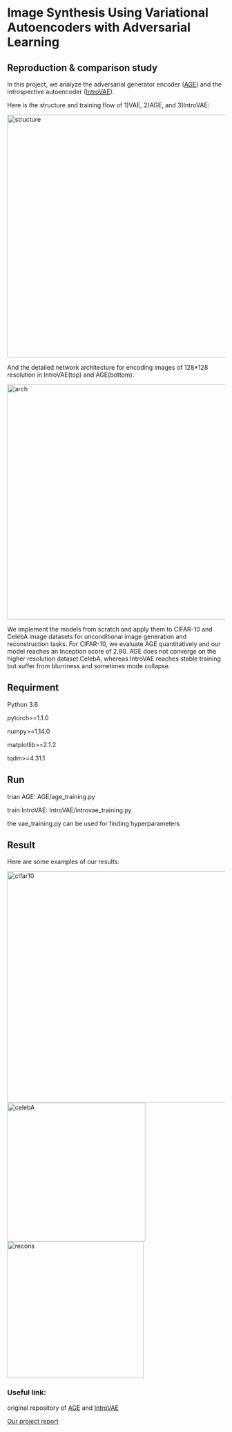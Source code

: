 # Image Synthesis Using Variational Autoencoders with Adversarial Learning

## Reproduction & comparison study
In this project, we analyze the adversarial generator encoder ([AGE](https://arxiv.org/pdf/1807.06358.pdf)) and the introspective autoencoder ([IntroVAE](https://arxiv.org/pdf/1807.06358.pdf)). 

Here is the structure and training flow of 1)VAE, 2)AGE, and 3)IntroVAE:

<img width="561" alt="structure" src="https://user-images.githubusercontent.com/37233460/66704951-2e6b5300-ed21-11e9-9cee-6cadbd7ecae9.png">

And the detailed network architecture for encoding images of 128\*128 resolution in IntroVAE(top) and AGE(bottom).

<img width="543" alt="arch" src="https://user-images.githubusercontent.com/37233460/66704971-670b2c80-ed21-11e9-9937-0edb50aef6b6.png">

We implement the models from scratch and apply them to CIFAR-10 and CelebA image datasets for unconditional image generation and reconstruction tasks. For CIFAR-10, we evaluate AGE quantitatively and our model reaches an Inception score of 2.90. AGE does not converge on the higher resolution dataset CelebA, whereas IntroVAE reaches stable training but suffer from blurriness and sometimes mode collapse.

## Requirment
Python 3.6

pytorch>=1.1.0

numpy>=1.14.0

matplotlib>=2.1.2

tqdm>=4.31.1

## Run
trian AGE: AGE/age_training.py

train IntroVAE: IntroVAE/introvae_training.py

the vae_training.py can be used for finding hyperparameters


## Result

Here are some examples of our results:

<img width="535" alt="cifar10" src="https://user-images.githubusercontent.com/37233460/66704979-899d4580-ed21-11e9-8c01-4a9aafe51267.png">

<img width="320" alt="celebA" src="https://user-images.githubusercontent.com/37233460/66704994-b7828a00-ed21-11e9-8669-3c4c8c0eaf9f.png">

<img width="316" alt="recons" src="https://user-images.githubusercontent.com/37233460/66704998-d08b3b00-ed21-11e9-94d8-b825e8a62d8c.png">


### Useful link:
original repository of [AGE](https://github.com/DmitryUlyanov/AGE) and [IntroVAE](https://github.com/hhb072/IntroVAE)

[Our project report]()

